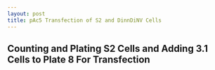 ```yaml
---
layout: post
title: pAc5 Transfection of S2 and DinnDiNV Cells
---
```


## Counting and Plating S2 Cells and Adding 3.1 Cells to Plate 8 For Transfection